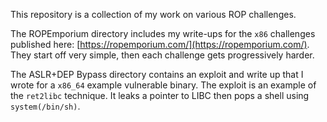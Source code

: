 This repository is a collection of my work on various ROP challenges.

The ROPEmporium directory includes my write-ups for the `x86` challenges published here: [https://ropemporium.com/](https://ropemporium.com/). They start off very simple, then each challenge gets progressively harder.

The ASLR+DEP Bypass directory contains an exploit and write up that I wrote for a `x86_64` example vulnerable binary. The exploit is an example of the `ret2libc` technique. It leaks a pointer to LIBC then pops a shell using `system(/bin/sh)`.

